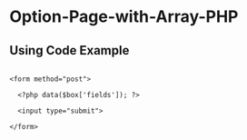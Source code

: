 # Option-Page-with-Array-PHP

## Using Code Example

```

<form method="post">

  <?php data($box['fields']); ?>

  <input type="submit">
  
</form>

```